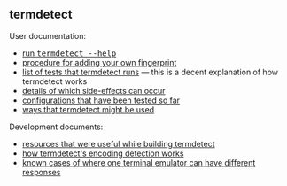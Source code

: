 ## termdetect

User documentation:

* [run <tt>termdetect --help</tt>](https://github.com/DeeNewcum/termdetect/blob/master/src/termdetect#L330-99999)
* [procedure for adding your own fingerprint](https://github.com/DeeNewcum/termdetect/blob/master/doc/customize_fingerprintsdb.md)
* [list of tests that termdetect runs](https://github.com/DeeNewcum/termdetect/blob/master/doc/fingerprint_db.md) — this is a decent explanation of how termdetect works
* [details of which side-effects can occur](https://github.com/DeeNewcum/termdetect/blob/master/doc/side-effects.md)
* [configurations that have been tested so far](https://github.com/DeeNewcum/termdetect/blob/master/doc/tested_on.txt)
* [ways that termdetect might be used](https://github.com/DeeNewcum/termdetect/blob/master/doc/user_scenarios.md)

Development documents:

* [resources that were useful while building termdetect](https://github.com/DeeNewcum/termdetect/blob/master/doc/reference.md)
* [how termdetect's encoding detection works](https://github.com/DeeNewcum/termdetect/blob/master/doc/encoding_detection.md)
* [known cases of where one terminal emulator can have different responses](https://github.com/DeeNewcum/termdetect/blob/master/doc/known_variance.txt)
